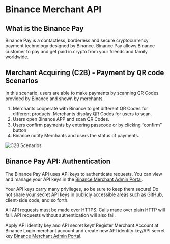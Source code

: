 # Binance Merchant API
## What is the Binance Pay
Binance Pay is a contactless, borderless and secure cryptocurrency payment technology designed by Binance. Binance Pay allows Binance customer to pay and get paid in crypto from your friends and family worldwide.

## Merchant Acquiring (C2B) - Payment by QR code Scenarios
In this scenario, users are able to make payments by scanning QR Codes provided by Binance and shown by merchants.

1. Merchants cooperate with Binance to get different QR Codes for different products. Merchants display QR Codes for users to scan.
2. Users open Binance APP and scan QR Codes.
3. Users confirm payments by entering passcode or by clicking “confirm” button
4. Binance notify Merchants and users the status of payments.

<img alt="C2B Scenarios" src="https://developers.binance.com/docs/assets/images/BinancePay-Pay-QRCodeV2-c36f5c72e5745d2754be772ee7390aec.png" />

## Binance Pay API: Authentication
The Binance Pay API uses API keys to authenticate requests. You can view and manage your API keys in the [Binance Merchant Admin Portal](https://merchant.binance.com/en).

Your API keys carry many privileges, so be sure to keep them secure! Do not share your secret API keys in publicly accessible areas such as GitHub, client-side code, and so forth.

All API requests must be made over HTTPS. Calls made over plain HTTP will fail. API requests without authentication will also fail.

Apply API identity key and API secret key#
Register Merchant Account at Binance
Login merchant account and create new API identity key/API secret key [Binance Merchant Admin Portal](https://merchant.binance.com/en).